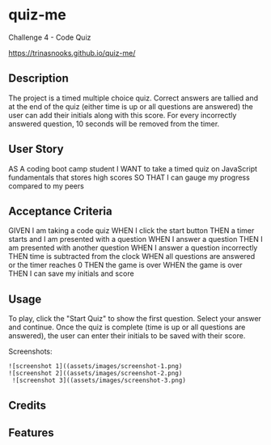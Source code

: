 # quiz-me
Challenge 4 - Code Quiz

https://trinasnooks.github.io/quiz-me/


## Description

The project is a timed multiple choice quiz. Correct answers are tallied and at the end of the quiz (either time is up or all questions are answered) the user can add their initials along with this score. For every incorrectly answered question, 10 seconds will be removed from the timer. 

## User Story

AS A coding boot camp student
I WANT to take a timed quiz on JavaScript fundamentals that stores high scores
SO THAT I can gauge my progress compared to my peers

## Acceptance Criteria
GIVEN I am taking a code quiz
WHEN I click the start button
THEN a timer starts and I am presented with a question
WHEN I answer a question
THEN I am presented with another question
WHEN I answer a question incorrectly
THEN time is subtracted from the clock
WHEN all questions are answered or the timer reaches 0
THEN the game is over
WHEN the game is over
THEN I can save my initials and score



## Usage

To play, click the "Start Quiz" to show the first question. Select your answer and continue. Once the quiz is complete (time is up or all questions are answered), the user can enter their initials to be saved with their score.


Screenshots:

    
    ![screenshot 1]((assets/images/screenshot-1.png)
    ![screenshot 2]((assets/images/screenshot-2.png)
     ![screenshot 3]((assets/images/screenshot-3.png)
    

  

## Credits





## Features





